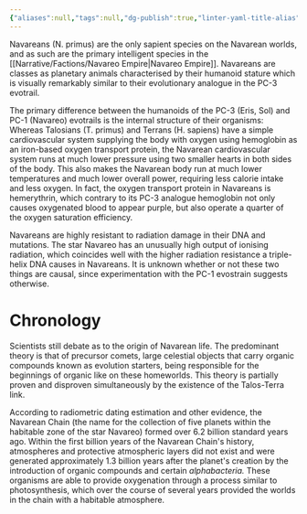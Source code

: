 ```yaml
---
{"aliases":null,"tags":null,"dg-publish":true,"linter-yaml-title-alias":null,"permalink":"/narrative/species/navareans/","dgPassFrontmatter":true}
---
```



Navareans (N. primus) are the only sapient species on the Navarean worlds, and as such are the primary intelligent species in the [[Narrative/Factions/Navareo Empire\|Navareo Empire]]. Navareans are classes as planetary animals characterised by their humanoid stature which is visually remarkably similar to their evolutionary analogue in the PC-3 evotrail.

The primary difference between the humanoids of the PC-3 (Eris, Sol) and PC-1 (Navareo) evotrails is the internal structure of their organisms: Whereas Talosians (T. primus) and Terrans (H. sapiens) have a simple cardiovascular system supplying the body with oxygen using hemoglobin as an iron-based oxygen transport protein, the Navarean cardiovascular system runs at much lower pressure using two smaller hearts in both sides of the body. This also makes the Navarean body run at much lower temperatures and much lower overall power, requiring less calorie intake and less oxygen. In fact, the oxygen transport protein in Navareans is hemerythrin, which contrary to its PC-3 analogue hemoglobin not only causes oxygenated blood to appear purple, but also operate a quarter of the oxygen saturation efficiency.

Navareans are highly resistant to radiation damage in their DNA and mutations. The star Navareo has an unusually high output of ionising radiation, which coincides well with the higher radiation resistance a triple-helix DNA causes in Navareans. It is unknown whether or not these two things are causal, since experimentation with the PC-1 evostrain suggests otherwise.

# Chronology

Scientists still debate as to the origin of Navarean life. The predominant theory is that of precursor comets, large celestial objects that carry organic compounds known as evolution starters, being responsible for the beginnings of organic like on these homeworlds. This theory is partially proven and disproven simultaneously by the existence of the Talos-Terra link.

According to radiometric dating estimation and other evidence, the Navarean Chain (the name for the collection of five planets within the habitable zone of the star Navareo) formed over 6.2 billion standard years ago. Within the first billion years of the Navarean Chain's history, atmospheres and protective atmospheric layers did not exist and were generated approximately 1.3 billion years after the planet's creation by the introduction of organic compounds and certain _alphabacteria._ These organisms are able to provide oxygenation through a process similar to photosynthesis, which over the course of several years provided the worlds in the chain with a habitable atmosphere.